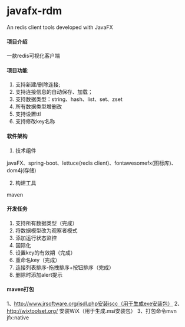 # javafx-rdm
An redis client tools developed with JavaFX

#### 项目介绍
一款redis可视化客户端

#### 项目功能
1. 支持新建/删除连接;
2. 支持连接信息的自动保存、加载；
3. 支持数据类型：string、hash、list、set、zset
4. 所有数据类型增删改
5. 支持设置ttl
6. 支持修改key名称

#### 软件架构

1. 技术组件

javaFX、spring-boot、lettuce(redis client)、fontawesomefx(图标库)、dom4j(存储)

2. 构建工具

maven

#### 开发任务

1. 支持所有数据类型（完成）
2. 将数据模型改为观察者模式
3. 添加运行状态监控
4. 国际化
5. 设置key的有效期（完成）
6. 重命名key（完成）
7. 连接列表排序-拖拽排序+按钮排序（完成）
7. 删除时添加alert提示

#### maven打包
1、http://www.jrsoftware.org/isdl.php安装iscc（用于生成exe安装包）
2、http://wixtoolset.org/ 安装WiX（用于生成.msi安装包）
3、打包命令mvn jfx:native